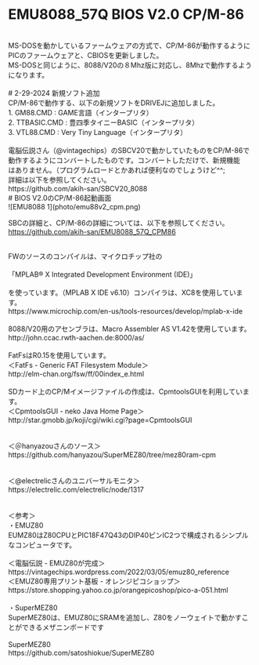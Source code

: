 # EMU8088_57Q BIOS V2.0 CP/M-86<br>
<br>
MS-DOSを動かしているファームウェアの方式で、CP/M-86が動作するように<br>
PICのファームウェアと、CBIOSを更新しました。<br>
MS-DOSと同じように、8088/V20の８Mhz版に対応し、8Mhzで動作するようになります。<br>
<br>
# 2-29-2024 新規ソフト追加
<br>
CP/M-86で動作する、以下の新規ソフトをDRIVEJに追加しました。<br>
1. GM88.CMD    : GAME言語（インタープリタ）<br>
2. TTBASIC.CMD : 豊四季タイニーBASIC（インタープリタ）<br>
3. VTL88.CMD   : Very Tiny Language（インタープリタ）<br>
<br>
電脳伝説さん（@vintagechips）のSBCV20で動かしていたものをCP/M-86で<br>
動作するようにコンバートしたものです。コンバートしただけで、新規機能<br>
はありません。（プログラムロードとかあれば便利なのでしょうけど^^;<br>
詳細は以下を参照してください。<br>
https://github.com/akih-san/SBCV20_8088
<br>
# BIOS V2.0のCP/M-86起動画面<br>
![EMU8088 1](photo/emu88v2_cpm.png)


SBCの詳細と、CP/M-86の詳細については、以下を参照してください。<br>
https://github.com/akih-san/EMU8088_57Q_CPM86

<br>
FWのソースのコンパイルは、マイクロチップ社の<br>
<br>
「MPLAB® X Integrated Development Environment (IDE)」<br>
<br>
を使っています。（MPLAB X IDE v6.10）コンパイラは、XC8を使用しています。<br>
https://www.microchip.com/en-us/tools-resources/develop/mplab-x-ide<br>
<br>
8088/V20用のアセンブラは、Macro Assembler AS V1.42を使用しています。<br>
http://john.ccac.rwth-aachen.de:8000/as/<br>
<br>
FatFsはR0.15を使用しています。<br>
＜FatFs - Generic FAT Filesystem Module＞<br>
http://elm-chan.org/fsw/ff/00index_e.html<br>
<br>
SDカード上のCP/Mイメージファイルの作成は、CpmtoolsGUIを利用しています。<br>
＜CpmtoolsGUI - neko Java Home Page＞<br>
http://star.gmobb.jp/koji/cgi/wiki.cgi?page=CpmtoolsGUI<br>
<br>
<br>
＜＠hanyazouさんのソース＞<br>
https://github.com/hanyazou/SuperMEZ80/tree/mez80ram-cpm<br>
<br>
<br>
＜@electrelicさんのユニバーサルモニタ＞<br>
https://electrelic.com/electrelic/node/1317<br>
<br>
<br>
＜参考＞<br>
・EMUZ80<br>
EUMZ80はZ80CPUとPIC18F47Q43のDIP40ピンIC2つで構成されるシンプルなコンピュータです。<br>
<br>
＜電脳伝説 - EMUZ80が完成＞  <br>
https://vintagechips.wordpress.com/2022/03/05/emuz80_reference  <br>
＜EMUZ80専用プリント基板 - オレンジピコショップ＞  <br>
https://store.shopping.yahoo.co.jp/orangepicoshop/pico-a-051.html<br>
<br>
・SuperMEZ80<br>
SuperMEZ80は、EMUZ80にSRAMを追加し、Z80をノーウェイトで動かすことができるメザニンボードです<br>
<br>
SuperMEZ80<br>
https://github.com/satoshiokue/SuperMEZ80<br>
<br>
